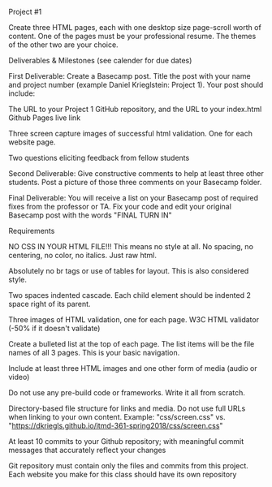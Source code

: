 Project #1

Create three HTML pages, each with one desktop size page-scroll worth of content. One of the pages must be your professional resume. The themes of the other two are your choice.

Deliverables & Milestones (see calender for due dates)

First Deliverable: Create a Basecamp post. Title the post with your name and project number (example Daniel Krieglstein: Project 1). Your post should include:

  The URL to your Project 1 GitHub repository, and the URL to your index.html Github Pages live link

  Three screen capture images of successful html validation. One for each website page.

  Two questions eliciting feedback from fellow students

Second Deliverable: Give constructive comments to help at least three other students. Post a picture of those three comments on your Basecamp folder.

Final Deliverable: You will receive a list on your Basecamp post of required fixes from the professor or TA. Fix your code and edit your original Basecamp post with the words "FINAL TURN IN"

Requirements

NO CSS IN YOUR HTML FILE!!! This means no style at all. No spacing, no centering, no color, no italics. Just raw html.

Absolutely no br tags or use of tables for layout. This is also considered style.

Two spaces indented cascade. Each child element should be indented 2 space right of its parent.

Three images of HTML validation, one for each page. W3C HTML validator (-50% if it doesn't validate)

Create a bulleted list at the top of each page. The list items will be the file names of all 3 pages. This is your basic navigation.

Include at least three HTML images and one other form of media (audio or video)

Do not use any pre-build code or frameworks. Write it all from scratch.

Directory-based file structure for links and media. Do not use full URLs when linking to your own content. Example: "css/screen.css" vs. "https://dkriegls.github.io/itmd-361-spring2018/css/screen.css"

At least 10 commits to your Github repository; with meaningful commit messages that accurately reflect your changes

Git repository must contain only the files and commits from this project. Each website you make for this class should have its own repository
